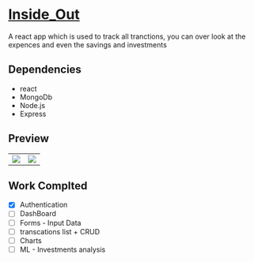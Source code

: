 # [Inside_Out](https://github.com/thanmaisai/Inside_Out)

A react app which is used to track all tranctions, you can over look at the expences and even the savings and investments 

## Dependencies
- react
- MongoDb
- Node.js
- Express

## Preview
<table>
  <tr>
    <td><img src="https://github.com/thanmaisai/Inside_Out/blob/main/Screenshot%202024-04-01%20at%2011.33.59%E2%80%AFAM.png"</td>
    <td><img src="https://github.com/thanmaisai/Inside_Out/blob/main/Screenshot%202024-04-01%20at%2011.33.48%E2%80%AFAM.png"</td>
  </tr>
 </table>

## Work Complted
* [x] Authentication
* [ ] DashBoard
* [ ] Forms - Input Data
* [ ] transcations list + CRUD
* [ ] Charts
* [ ] ML - Investments analysis
